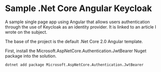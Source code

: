 # Sample .Net Core Angular Keycloak
A sample single page app using Angular that allows users authentication through the use of Keycloak as an identity provider.
It is linked to an article I wrote on the subject.

The base of the project is the default .Net Core 2.0 Angular template.

First, install the Microsoft.AspNetCore.Authentication.JwtBearer Nuget package into the solution.

    dotnet add package Microsoft.AspNetCore.Authentication.JwtBearer

